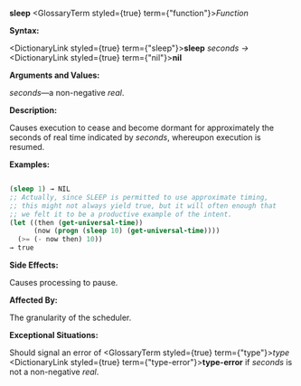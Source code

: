 **sleep** <GlossaryTerm styled={true} term={"function"}><i>Function</i></GlossaryTerm> 



**Syntax:** 



<DictionaryLink styled={true} term={"sleep"}><b>sleep</b></DictionaryLink> *seconds →* <DictionaryLink styled={true} term={"nil"}><b>nil</b></DictionaryLink> 



**Arguments and Values:** 



*seconds*—a non-negative *real*. 







 



 



**Description:** 



Causes execution to cease and become dormant for approximately the seconds of real time indicated by *seconds*, whereupon execution is resumed. 



**Examples:**
```lisp

(sleep 1) → NIL 
;; Actually, since SLEEP is permitted to use approximate timing, 
;; this might not always yield true, but it will often enough that 
;; we felt it to be a productive example of the intent. 
(let ((then (get-universal-time)) 
      (now (progn (sleep 10) (get-universal-time)))) 
  (>= (- now then) 10)) 
→ true 

```
**Side Effects:** 



Causes processing to pause. 



**Affected By:** 



The granularity of the scheduler. 



**Exceptional Situations:** 



Should signal an error of <GlossaryTerm styled={true} term={"type"}><i>type</i></GlossaryTerm> <DictionaryLink styled={true} term={"type-error"}><b>type-error</b></DictionaryLink> if *seconds* is not a non-negative *real*. 



